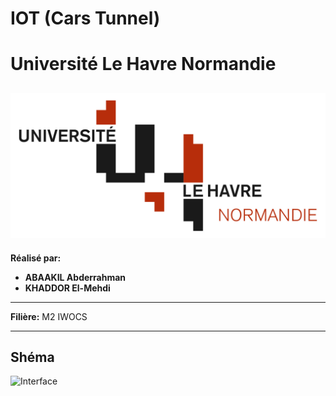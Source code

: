 # IOT (Cars Tunnel)

# Université Le Havre Normandie
![logo_univ](logo_univ_leHavre.jpg)
---

**Réalisé par:**
- **ABAAKIL Abderrahman**
- **KHADDOR El-Mehdi**

---

**Filière:**
M2 IWOCS

---


## Shéma
![Interface](Capture_d_écran_du_2024-02-15_21-07-10.png)

